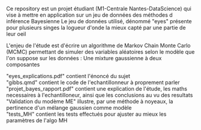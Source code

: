 Ce repository est un projet étudiant (M1-Centrale Nantes-DataScience) qui vise à mettre en application sur un jeu de données des méthodes d inférence Bayesienne
Le jeu de données utilisé, dénommé "eyes" présente pour plusieurs singes la logueur d'onde la mieux capté par une partie de leur oeil 

L'enjeu de l'étude est d'écrire un algorithme de Markov Chain Monte Carlo (MCMC) permettant de simuler des variables aléatoires selon le modèle que l'on suppose sur les données : 
Une mixture gaussienne à deux composantes 

"eyes_explications.pdf" contient l'énoncé du sujet  
"gibbs.qmd" contient le code de l'echantillonneur à proprement parler   
"projet_bayes_rapport.pdf" contient une explication de l'étude, les maths necessaires à l'echantilloneur, ainsi que les conclusions au vu des resultats  
"Validation du modème ME" illustre, par une méthode à noyeaux, la pertinence d'un mélange gaussien comme modèle    
"tests_MH" contient les tests effectués pour ajuster au mieux les paramètres de l'algo MH
